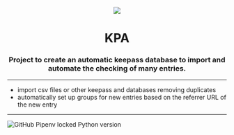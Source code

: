 <p align = 'center'><img src="https://i.imgur.com/J1h1OAg.png"></img></p>

<h1 align= 'center'> KPA</h1>

<h3 align='center'>Project to create an automatic keepass database to import and automate the checking of many entries.</h3>


-------
- import csv files or other keepass and databases removing duplicates
- automatically set up groups for new entries based on the referrer URL of the new entry
-------
![GitHub Pipenv locked Python version](https://img.shields.io/github/pipenv/locked/python-version/Daniele-Polizzi/KPA)
